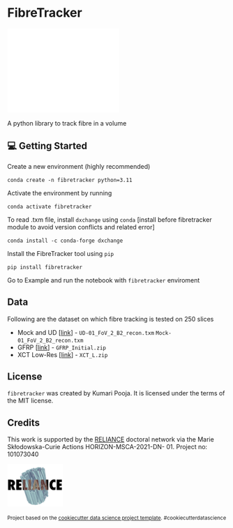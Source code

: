 # FibreTracker
<img style="float: center;" src="figures/logo.gif" width="256"> 

A python library to track fibre in a volume

## 💻 Getting Started

Create a new environment (highly recommended)

```
conda create -n fibretracker python=3.11
```

Activate the environment by running

```
conda activate fibretracker
```

To read .txm file, install `dxchange` using `conda` [install before fibretracker module to avoid version conflicts and related error]

```
conda install -c conda-forge dxchange
```

Install the FibreTracker tool using `pip`

```
pip install fibretracker
```


Go to Example and run the notebook with `fibretracker` enviroment

## Data

Following are the dataset on which fibre tracking is tested on 250 slices

* Mock and UD [[link](https://zenodo.org/records/5483719)] -    `UD-01_FoV_2_B2_recon.txm`
                                                                `Mock-01_FoV_2_B2_recon.txm`
* GFRP [[link](https://zenodo.org/records/4771123)] - `GFRP_Initial.zip`
* XCT Low-Res [[link](https://zenodo.org/records/1195879)] - `XCT_L.zip`

## License

`fibretracker` was created by Kumari Pooja. It is licensed under the terms
of the MIT license.

## Credits

This work is supported by the [RELIANCE](https://www.chalmers.se/en/projects/reliance/) doctoral network via the Marie Skłodowska-Curie Actions HORIZON-MSCA-2021-DN- 01. Project no: 101073040 

<img style="float: center;" src="figures/reliance_logo.png" width="128"> 

<p><small>Project based on the <a target="_blank" href="https://drivendata.github.io/cookiecutter-data-science/">cookiecutter data science project template</a>. #cookiecutterdatascience</small></p>
